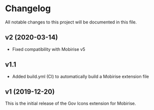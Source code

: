 # Changelog

All notable changes to this project will be documented in this file.

## v2 (2020-03-14)

- Fixed compatibility with Mobirise v5

## v1.1

- Added build.yml (CI) to automatically build a Mobirise extension file

## v1 (2019-12-20)

This is the initial release of the Gov Icons extension for Mobirise.